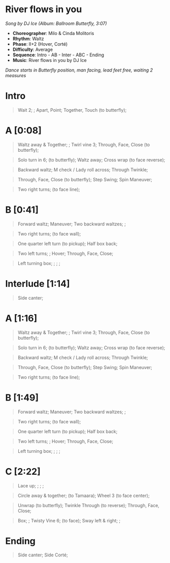 # River flows in you
*Song by DJ Ice (Album: Ballroom Butterfly, 3:07)*

* **Choreographer**: Milo & Cinda Molitoris
* **Rhythm**: Waltz
* **Phase**: II+2 (Hover, Corté)
* **Difficulty**: Average
* **Sequence**: Intro - AB - Inter - ABC - Ending
* **Music**: River flows in you by DJ Ice

*Dance starts in Butterfly position, man facing, lead feet free, waiting 2 measures*

# Intro

> Wait 2; ; Apart, Point; Together, Touch (to butterfly);

# A [0:08]

> Waltz away & Together; ; Twirl vine 3; Through, Face, Close (to butterfly);

> Solo turn in 6; (to butterfly); Waltz away; Cross wrap (to face reverse);

> Backward waltz; M check / Lady roll across; Through Twinkle;

> Through, Face, Close (to butterfly); Step Swing; Spin Maneuver;

> Two right turns; (to face line);

# B [0:41]

> Forward waltz; Maneuver; Two backward waltzes; ;

> Two right turns; (to face wall);

> One quarter left turn (to pickup); Half box back;

> Two left turns; ; Hover; Through, Face, Close;

> Left turning box; ; ; ;

# Interlude [1:14]

> Side canter;

# A [1:16]

> Waltz away & Together; ; Twirl vine 3; Through, Face, Close (to butterfly);

> Solo turn in 6; (to butterfly); Waltz away; Cross wrap (to face reverse);

> Backward waltz; M check / Lady roll across; Through Twinkle;

> Through, Face, Close (to butterfly); Step Swing; Spin Maneuver;

> Two right turns; (to face line);

# B [1:49]

> Forward waltz; Maneuver; Two backward waltzes; ;

> Two right turns; (to face wall);

> One quarter left turn (to pickup); Half box back;

> Two left turns; ; Hover; Through, Face, Close;

> Left turning box; ; ; ;


# C [2:22]

> Lace up; ; ; ;

> Circle away & together; (to Tamaara); Wheel 3 (to face center);

> Unwrap (to butterfly); Twinkle Through (to reverse); Through, Face, Close;

> Box; ; Twisty Vine 6; (to face); Sway left & right; ;

# Ending

> Side canter; Side Corté;

<meta name="x:audio-file"  content="d/DJ Ice/DJ Ice - River Flows In You (SW 29).mp3">